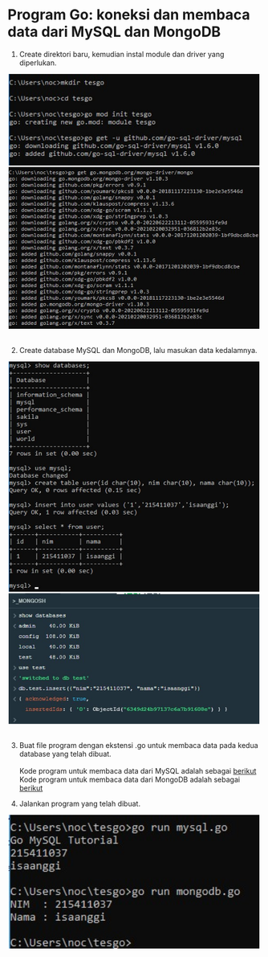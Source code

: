 # Program Go: koneksi dan membaca data dari MySQL dan MongoDB

1. Create direktori baru, kemudian instal module dan driver yang diperlukan.

<div align="center"><img src="gambar/latihan/program-go(1).jpg" width="500px"></div>
<div align="center"><img src="gambar/latihan/program-go(2).jpg" width="500px"></div><br>

2. Create database MySQL dan MongoDB, lalu masukan data kedalamnya.

<div align="center"><img src="gambar/latihan/program-go(3).jpg" width="500px"></div>
<div align="center"><img src="gambar/latihan/program-go(4).jpg" width="500px"></div><br>

3. Buat file program dengan ekstensi .go untuk membaca data pada kedua database yang telah dibuat. <br><br>
Kode program untuk membaca data dari MySQL adalah sebagai [berikut](kode/latihan/mysql.go)<br>
Kode program untuk membaca data dari MongoDB adalah sebagai [berikut](kode/latihan/mongodb.go)<br>

4. Jalankan program yang telah dibuat.
<div align="center"><img src="gambar/latihan/program-go(5).jpg" width="500px"></div><br>
